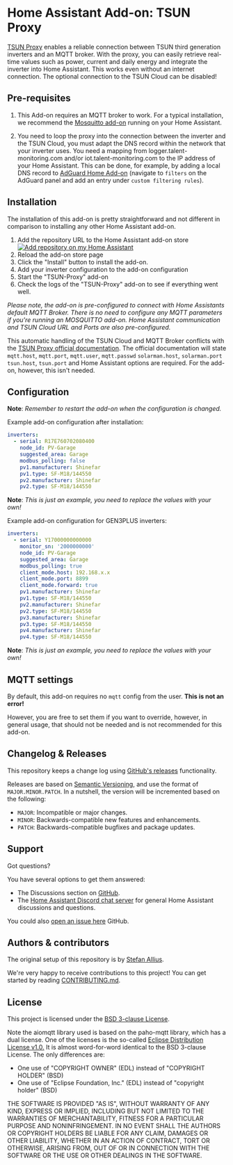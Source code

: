 # Home Assistant Add-on: TSUN Proxy

[TSUN Proxy][tsunproxy] enables a reliable connection between TSUN third generation
inverters and an MQTT broker. With the proxy, you can easily retrieve real-time values
such as power, current and daily energy and integrate the inverter into Home Assistant.
This works even without an internet connection.
The optional connection to the TSUN Cloud can be disabled!

## Pre-requisites

1. This Add-on requires an MQTT broker to work.
For a typical installation, we recommend the [Mosquitto add-on][Mosquitto] running on your Home Assistant.

2. You need to loop the proxy into the connection between the inverter and the TSUN Cloud,
you must adapt the DNS record within the network that your inverter uses. You need a mapping
from logger.talent-monitoring.com and/or iot.talent-monitoring.com to the IP address of your
Home Assistant.
This can be done, for example, by adding a local DNS record to [AdGuard Home Add-on][AdGuard]
(navigate to `filters` on the AdGuard panel and add an entry under `custom filtering rules`).

## Installation

The installation of this add-on is pretty straightforward and not different in
comparison to installing any other Home Assistant add-on.

1. Add the repository URL to the Home Assistant add-on store
[![Add repository on my Home Assistant][repository-badge]][repository-url]
2. Reload the add-on store page
3. Click the "Install" button to install the add-on.
4. Add your inverter configuration to the add-on configuration
5. Start the "TSUN-Proxy" add-on
6. Check the logs of the "TSUN-Proxy" add-on to see if everything went well.

_Please note, the add-on is pre-configured to connect with
Home Assistants default MQTT Broker. There is no need to configure any MQTT parameters
if you're running an MOSQUITTO add-on. Home Assistant communication and TSUN Cloud URL
and Ports are also pre-configured._

This automatic handling of the TSUN Cloud and MQTT Broker conflicts with the
[TSUN Proxy official documentation][tsunproxy]. The official documentation
will state `mqtt.host`, `mqtt.port`, `mqtt.user`, `mqtt.passwd` `solarman.host`,
`solarman.port` `tsun.host`, `tsun.port` and Home Assistant options are required.
For the add-on, however, this isn't needed.

## Configuration

**Note**: _Remember to restart the add-on when the configuration is changed._

Example add-on configuration after installation:

```yaml
inverters:
  - serial: R17E760702080400
    node_id: PV-Garage
    suggested_area: Garage
    modbus_polling: false
    pv1.manufacturer: Shinefar
    pv1.type: SF-M18/144550
    pv2.manufacturer: Shinefar
    pv2.type: SF-M18/144550
```

**Note**: _This is just an example, you need to replace the values with your own!_

Example add-on configuration for GEN3PLUS inverters:

```yaml
inverters:
  - serial: Y17000000000000
    monitor_sn: '2000000000'
    node_id: PV-Garage
    suggested_area: Garage
    modbus_polling: true
    client_mode.host: 192.168.x.x
    client_mode.port: 8899
    client_mode.forward: true
    pv1.manufacturer: Shinefar
    pv1.type: SF-M18/144550
    pv2.manufacturer: Shinefar
    pv2.type: SF-M18/144550
    pv3.manufacturer: Shinefar
    pv3.type: SF-M18/144550
    pv4.manufacturer: Shinefar
    pv4.type: SF-M18/144550
```

**Note**: _This is just an example, you need to replace the values with your own!_

## MQTT settings

By default, this add-on requires no `mqtt` config from the user. **This is not an error!**

However, you are free to set them if you want to override, however, in
general usage, that should not be needed and is not recommended for this add-on.

## Changelog & Releases

This repository keeps a change log using [GitHub's releases][releases]
functionality.

Releases are based on [Semantic Versioning][semver], and use the format
of `MAJOR.MINOR.PATCH`. In a nutshell, the version will be incremented
based on the following:

- `MAJOR`: Incompatible or major changes.
- `MINOR`: Backwards-compatible new features and enhancements.
- `PATCH`: Backwards-compatible bugfixes and package updates.

## Support

Got questions?

You have several options to get them answered:

- The Discussions section on [GitHub][discussions].
- The [Home Assistant Discord chat server][discord-ha] for general Home
  Assistant discussions and questions.

You could also [open an issue here][issue] GitHub.

## Authors & contributors

The original setup of this repository is by [Stefan Allius][author].

We're very happy to receive contributions to this project! You can get started by reading [CONTRIBUTING.md][contribute].

## License

This project is licensed under the [BSD 3-clause License][bsd].

Note the aiomqtt library used is based on the paho-mqtt library, which has a dual license.
One of the licenses is the so-called [Eclipse Distribution License v1.0.][eclipse]
It is almost word-for-word identical to the BSD 3-clause License. The only differences are:

- One use of "COPYRIGHT OWNER" (EDL) instead of "COPYRIGHT HOLDER" (BSD)
- One use of "Eclipse Foundation, Inc." (EDL) instead of "copyright holder" (BSD)

THE SOFTWARE IS PROVIDED "AS IS", WITHOUT WARRANTY OF ANY KIND, EXPRESS OR
IMPLIED, INCLUDING BUT NOT LIMITED TO THE WARRANTIES OF MERCHANTABILITY,
FITNESS FOR A PARTICULAR PURPOSE AND NONINFRINGEMENT. IN NO EVENT SHALL THE
AUTHORS OR COPYRIGHT HOLDERS BE LIABLE FOR ANY CLAIM, DAMAGES OR OTHER
LIABILITY, WHETHER IN AN ACTION OF CONTRACT, TORT OR OTHERWISE, ARISING FROM,
OUT OF OR IN CONNECTION WITH THE SOFTWARE OR THE USE OR OTHER DEALINGS IN THE
SOFTWARE.

[tsunproxy]: https://github.com/s-allius/tsun-gen3-proxy
[discussions]: https://github.com/s-allius/tsun-gen3-proxy/discussions
[author]: https://github.com/s-allius
[discord-ha]: https://discord.gg/c5DvZ4e
[issue]: https://github.com/s-allius/tsun-gen3-proxy/issues
[releases]: https://github.com/s-allius/tsun-gen3-proxy/releases
[contribute]: https://github.com/s-allius/tsun-gen3-proxy/blob/main/CONTRIBUTING.md
[semver]: http://semver.org/spec/v2.0.0.htm
[bsd]: https://opensource.org/licenses/BSD-3-Clause
[eclipse]: https://www.eclipse.org/org/documents/edl-v10.php
[Mosquitto]: https://github.com/home-assistant/addons/blob/master/mosquitto/DOCS.md
[AdGuard]: https://github.com/hassio-addons/addon-adguard-home
[repository-badge]: https://img.shields.io/badge/Add%20repository%20to%20my-Home%20Assistant-41BDF5?logo=home-assistant&style=for-the-badge
[repository-url]: https://my.home-assistant.io/redirect/supervisor_add_addon_repository/?repository_url=https%3A%2F%2Fgithub.com%2Fs-allius%2Fha-addons
